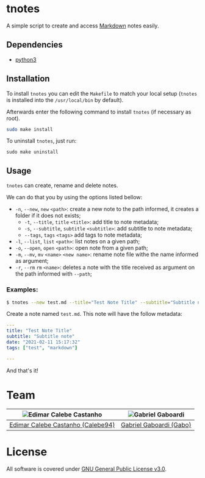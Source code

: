 # tnotes

A simple script to create and access [Markdown](https://www.markdownguide.org/) notes easily.

## Dependencies

* [python3](https://www.python.org/)

## Installation

To install `tnotes` you can edit the `Makefile` to match your local setup (`tnotes` is installed into the `/usr/local/bin` by default).

Afterwards enter the following command to install `tnotes` (if necessary as root).

```bash
sudo make install
```

To uninstall `tnotes`, just run:

```
sudo make uninstall
```

## Usage

`tnotes` can create, rename and delete notes.

We can do that you by using the options listed bellow:

* `-n`, `--new`, `new` `<path>`: create a new note to the path informed, it creates a folder if it does not exists;
    *  `-t`, `--title`, `title` `<title>`: add title to note metadata;
    *  `-s`, `--subtitle`, `subtitle` `<subtitle>`: add subtitle to note metadata;
    *  `--tags`, `tags` `<tags>` add tags to note metadata;
* `-l`, `--list`, `list` `<path>`: list notes on a given path;
* `-o`, `--open`, `open` `<path>`: open note from a given path;
* `-m`, `--mv`, `mv` `<name>` `<new name>`: rename note file withe the name informed as argument;
* `-r`, `--rm` `rm` `<name>`: deletes a note with the title received as argument on the path informed with `--path`;

### Examples:

```bash
$ tnotes --new test.md --title="Test Note Title" --subtitle="Subtitle note" --tags="test,markdown"
```

Create a note named `test.md`. This note will have the follow metadata:

```yml
---
title: "Test Note Title"
subtitle: "Subtitle note"
date: "2021-02-11 15:17:32"
tags: ["test", "markdown"]

---
```

And that's it!

# Team

| <img src="https://github.com/Calebe94.png?size=200" alt="Edimar Calebe Castanho"> | <img src="https://github.com/gbgabo.png?size=200" alt="Gabriel Gaboardi"> | 
|:---------------------------------------------------------------------------------:|:-------------------------------------------------------------------------:|
| [Edimar Calebe Castanho (Calebe94)](https://github.com/Calebe94)                  | [Gabriel Gaboardi (Gabo)](https://github.com/gbgabo)                      |

# License

All software is covered under [GNU General Public License v3.0](https://www.gnu.org/licenses/gpl-3.0.en.html).
